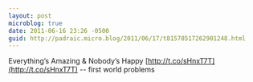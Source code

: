 ```yaml
---
layout: post
microblog: true
date: 2011-06-16 23:26 -0500
guid: http://padraic.micro.blog/2011/06/17/t81578517262901248.html
---
```

Everything’s Amazing &amp; Nobody’s Happy [http://t.co/sHnxT7T](http://t.co/sHnxT7T) -- first world problems
